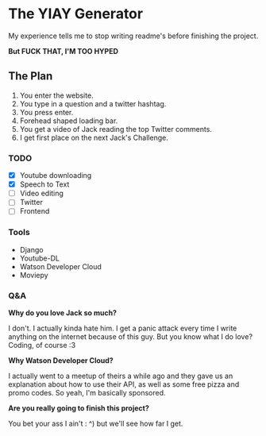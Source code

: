 # The YIAY Generator
My experience tells me to stop writing readme's
before finishing the project.

**But FUCK THAT, I'M TOO HYPED**

## The Plan
1. You enter the website.
2. You type in a question and a twitter hashtag.
3. You press enter.
4. Forehead shaped loading bar.
5. You get a video of Jack reading the top Twitter comments.
6. I get first place on the next Jack's Challenge.

### TODO
- [x] Youtube downloading
- [x] Speech to Text
- [ ] Video editing
- [ ] Twitter
- [ ] Frontend

### Tools
- Django
- Youtube-DL
- Watson Developer Cloud
- Moviepy

### Q&A
**Why do you love Jack so much?**

I don't. I actually kinda hate him.
I get a panic attack every time I write anything on the internet
because of this guy. But you know what I do love? Coding, of course :3

**Why Watson Developer Cloud?**

I actually went to a meetup of theirs a while ago
and they gave us an explanation about how to use their API,
as well as some free pizza and promo codes. So yeah, I'm basically sponsored.

**Are you really going to finish this project?**

You bet your ass I ain't : ^) but we'll see how far I get.
